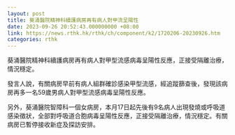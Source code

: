 ```yaml
---
layout: post
title: 葵涌醫院精神科續護病房再有病人對甲流呈陽性
date: 2023-09-26 20:52:43.000000000 +08:00
link: https://news.rthk.hk/rthk/ch/component/k2/1720206-20230926.htm
categories: rthk
---
```


葵涌醫院精神科續護病房再有病人對甲型流感病毒呈陽性反應，正接受隔離治療，情況穩定。

發言人說，有關病房早前有病人組群確診感染甲型流感，經追蹤篩查後，發現該病房再多一名59歲男病人對甲型流感病毒呈陽性反應。

另外，葵涌醫院智障科一個女病房，本月17日起先後有9名病人出現發燒或呼吸道感染徵狀，全部對呼吸道合胞病毒呈陽性反應，正接受隔離治療，情況穩定。有關病房已暫停接收新症及探訪安排。
